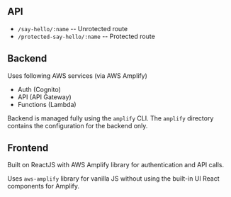 ## API
- `/say-hello/:name` -- Unrotected route
- `/protected-say-hello/:name` -- Protected route

## Backend
Uses following AWS services (via AWS Amplify)
- Auth (Cognito)
- API (API Gateway)
- Functions (Lambda)

Backend is managed fully using the `amplify` CLI. The `amplify` directory contains the configuration for the backend only.

## Frontend
Built on ReactJS with AWS Amplify library for authentication and API calls.

Uses `aws-amplify` library for vanilla JS without using the built-in UI React components for Amplify.
